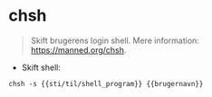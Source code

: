 # chsh

> Skift brugerens login shell.
> Mere information: <https://manned.org/chsh>.

- Skift shell:

`chsh -s {{sti/til/shell_program}} {{brugernavn}}`
